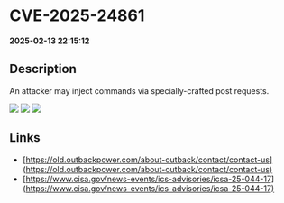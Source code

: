 # CVE-2025-24861

**2025-02-13 22:15:12**

## Description
An attacker may inject commands via specially-crafted post requests.

![](https://img.shields.io/static/v1?label=Score&message=8.7&color=red)
![](https://img.shields.io/static/v1?label=Severity&message=HIGH&color=red)
![](https://img.shields.io/static/v1?label=CWE&message=RCE&color=green)

## Links
- [https://old.outbackpower.com/about-outback/contact/contact-us](https://old.outbackpower.com/about-outback/contact/contact-us)
- [https://www.cisa.gov/news-events/ics-advisories/icsa-25-044-17](https://www.cisa.gov/news-events/ics-advisories/icsa-25-044-17)
